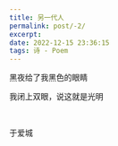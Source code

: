 ```yaml
---
title: 另一代人
permalink: post/-2/
excerpt: 
date: 2022-12-15 23:36:15
tags: 诗 - Poem
---
```


黑夜给了我黑色的眼睛

我闭上双眼，说这就是光明

<br>

于爱城